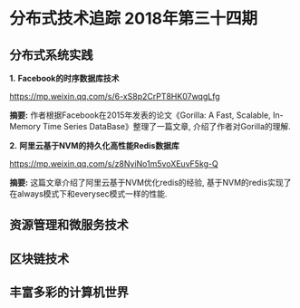 # 分布式技术追踪 2018年第三十四期
## 分布式系统实践
**1.** **Facebook的时序数据库技术**

https://mp.weixin.qq.com/s/6-xS8p2CrPT8HK07wqgLfg

**摘要:** 作者根据Facebook在2015年发表的论文《Gorilla: A Fast, Scalable, In-Memory Time Series DataBase》整理了一篇文章, 介绍了作者对Gorilla的理解.

**2.** **阿里云基于NVM的持久化高性能Redis数据库**

https://mp.weixin.qq.com/s/z8NyiNo1m5voXEuvF5kg-Q

**摘要:** 这篇文章介绍了阿里云基于NVM优化redis的经验, 基于NVM的redis实现了在always模式下和everysec模式一样的性能.

## 资源管理和微服务技术

## 区块链技术

## 丰富多彩的计算机世界

